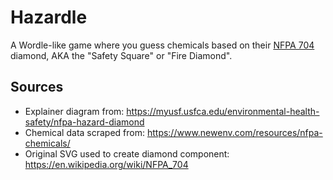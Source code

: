 # Hazardle

A Wordle-like game where you guess chemicals based on their [NFPA 704](https://en.wikipedia.org/wiki/NFPA_704) diamond, AKA the "Safety Square" or "Fire Diamond".

## Sources

- Explainer diagram from: https://myusf.usfca.edu/environmental-health-safety/nfpa-hazard-diamond
- Chemical data scraped from: https://www.newenv.com/resources/nfpa-chemicals/
- Original SVG used to create diamond component: https://en.wikipedia.org/wiki/NFPA_704
